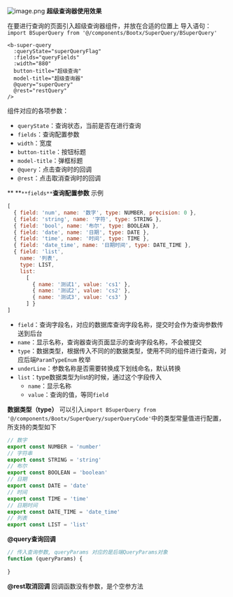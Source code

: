 ![image.png](https://cdn.nlark.com/yuque/0/2021/png/1098426/1640266837123-e6de1253-aead-419e-8935-f75593320b1f.png#clientId=uec14ad4f-24a1-4&from=paste&height=646&id=u954e02c5&margin=%5Bobject%20Object%5D&name=image.png&originHeight=861&originWidth=1325&originalType=binary&ratio=1&size=76220&status=done&style=none&taskId=u0343fdd1-5b8d-49c4-9274-d2760e3a097&width=994)
**超级查询器使用效果**
**​**

在要进行查询的页面引入超级查询器组件，并放在合适的位置上
导入语句：`import BSuperQuery from '@/components/Bootx/SuperQuery/BSuperQuery'`


```vue
<b-super-query
  :queryState="superQueryFlag"
  :fields="queryFields"
  :width="880"
  button-title="超级查询"
  model-title="超级查询器"
  @query="superQuery"
  @rest="restQuery"
/>
```


组件对应的各项参数：

- `queryState`：查询状态，当前是否在进行查询
- `fields`：查询配置参数
- `width`：宽度
- `button-title`：按钮标题
- `model-title`：弹框标题
- `@query`：点击查询时的回调
- `@rest`：点击取消查询时的回调



** **`**fields**`**查询配置参数**
示例
```javascript
[
  { field: 'num', name: '数字', type: NUMBER, precision: 0 },
  { field: 'string', name: '字符', type: STRING },
  { field: 'bool', name: '布尔', type: BOOLEAN },
  { field: 'date', name: '日期', type: DATE },
  { field: 'time', name: '时间', type: TIME },
  { field: 'date_time', name: '日期时间', type: DATE_TIME },
  { field: 'list',
    name: '列表',
    type: LIST,
    list:
      [
        { name: '测试1', value: 'cs1' },
        { name: '测试2', value: 'cs2' },
        { name: '测试3', value: 'cs3' }
      ] }
]
```

- `field`：查询字段名，对应的数据库查询字段名称，提交时会作为查询参数传送到后台
- `name`：显示名称，查询器查询页面显示的查询字段名称，不会被提交
- `type`：数据类型，根据传入不同的的数据类型，使用不同的组件进行查询，对应后端`ParamTypeEnum` 枚举
- `underLine`：参数名称是否需要转换成下划线命名，默认转换
- `list`：type数据类型为list的时候，通过这个字段传入
  - `name`：显示名称
  - `value`：查询的值，等同`field`

**数据类型（type）**
可以引入`import BSuperQuery from '@/components/Bootx/SuperQuery/superQueryCode'`中的类型常量值进行配置，所支持的类型如下
```javascript
// 数字
export const NUMBER = 'number'
// 字符串
export const STRING = 'string'
// 布尔
export const BOOLEAN = 'boolean'
// 日期
export const DATE = 'date'
// 时间
export const TIME = 'time'
// 日期时间
export const DATE_TIME = 'date_time'
// 列表
export const LIST = 'list'
```
**@query查询回调**
```javascript
// 传入查询参数, queryParams 对应的是后端QueryParams对象
function (queryParams) {
  
}
```
**@rest取消回调**
回调函数没有参数，是个空参方法
